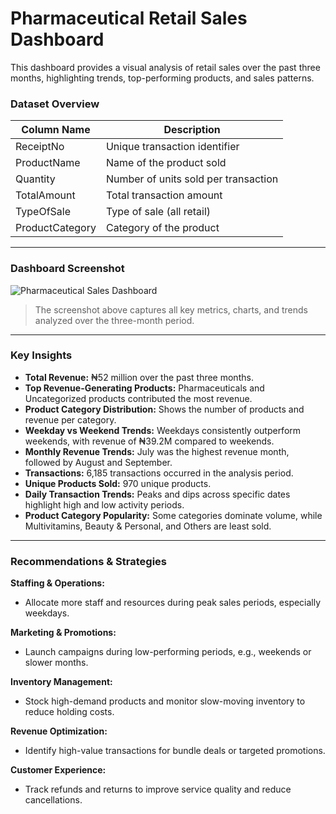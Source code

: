 # Pharmaceutical Retail Sales Dashboard

This dashboard provides a visual analysis of retail sales over the past three months, highlighting trends, top-performing products, and sales patterns.

### Dataset Overview
| Column Name     | Description                           |
|-----------------|---------------------------------------|
| ReceiptNo       | Unique transaction identifier          |
| ProductName     | Name of the product sold               |
| Quantity        | Number of units sold per transaction   |
| TotalAmount     | Total transaction amount               |
| TypeOfSale      | Type of sale (all retail)              |
| ProductCategory | Category of the product                |

---

### Dashboard Screenshot
![Pharmaceutical Sales Dashboard](path/to/dashboard_screenshot.png)  

> The screenshot above captures all key metrics, charts, and trends analyzed over the three-month period.

---

### Key Insights

- **Total Revenue:** ₦52 million over the past three months.  
- **Top Revenue-Generating Products:** Pharmaceuticals and Uncategorized products contributed the most revenue.  
- **Product Category Distribution:** Shows the number of products and revenue per category.  
- **Weekday vs Weekend Trends:** Weekdays consistently outperform weekends, with revenue of ₦39.2M compared to weekends.  
- **Monthly Revenue Trends:** July was the highest revenue month, followed by August and September.  
- **Transactions:** 6,185 transactions occurred in the analysis period.  
- **Unique Products Sold:** 970 unique products.  
- **Daily Transaction Trends:** Peaks and dips across specific dates highlight high and low activity periods.  
- **Product Category Popularity:** Some categories dominate volume, while Multivitamins, Beauty & Personal, and Others are least sold.

---

### Recommendations & Strategies

**Staffing & Operations:**  
- Allocate more staff and resources during peak sales periods, especially weekdays.  

**Marketing & Promotions:**  
- Launch campaigns during low-performing periods, e.g., weekends or slower months.  

**Inventory Management:**  
- Stock high-demand products and monitor slow-moving inventory to reduce holding costs.  

**Revenue Optimization:**  
- Identify high-value transactions for bundle deals or targeted promotions.  

**Customer Experience:**  
- Track refunds and returns to improve service quality and reduce cancellations.
